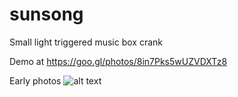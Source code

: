 # sunsong
Small light triggered music box crank

Demo at https://goo.gl/photos/8in7Pks5wUZVDXTz8

Early photos
![alt text](https://photos.google.com/photo/AF1QipNNpEm468PC280sTluRvpNSOpScD2ne4qOpAWMD)
